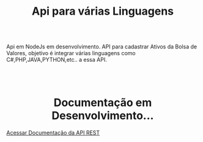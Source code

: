 <center><h1>Api para várias Linguagens</h1></center>
<br>
<br>
    <p>Api em NodeJs em desenvolvimento. API para cadastrar Ativos da Bolsa de Valores, objetivo é integrar várias linguagens como C#,PHP,JAVA,PYTHON,etc.. a essa API.</p>
<br>
<br>
<center><h1>Documentação em Desenvolvimento...</h1></center>
    <p><a href="https://documenter.getpostman.com/view/9798213/TVKHUvUi" target="_blank">Acessar Documentação da API REST</a></p>
